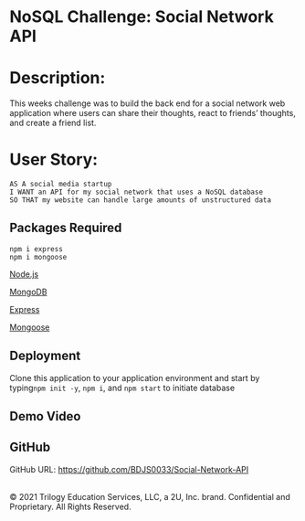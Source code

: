 # NoSQL Challenge: Social Network API

# Description:

This weeks challenge was to build the back end for a social network web application where users can share their thoughts, react to friends’ thoughts, and create a friend list. 

# User Story: 
```
AS A social media startup
I WANT an API for my social network that uses a NoSQL database
SO THAT my website can handle large amounts of unstructured data
```
## Packages Required

```
npm i express
npm i mongoose
```
<p><a href="https://nodejs.org/">Node.js</a></p>
<p><a href="https://www.mongodb.com/">MongoDB</a></p>
<p><a href="https://www.npmjs.com/package/express">Express</a></p>
<p><a href="https://www.npmjs.com/package/mongoose">Mongoose</a></p>

## Deployment

Clone this application to your application environment and start by typing`npm init -y`, `npm i`, and `npm start` to initiate database

## Demo Video



## GitHub

GitHub URL: https://github.com/BDJS0033/Social-Network-API


<br />
© 2021 Trilogy Education Services, LLC, a 2U, Inc. brand. Confidential and Proprietary. All Rights Reserved.

